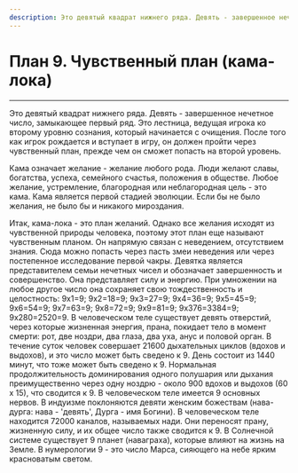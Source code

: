 ```yaml
---
description: Это девятый квадрат нижнего ряда. Девять - завершенное нечетное число, замыкающее первый ряд. Это лестница, ведущая игрока ко второму уровню сознания, который начинается с очищения.
---
```

# План 9. Чувственный план (кама-лока)


---
Это девятый квадрат нижнего ряда. Девять - завершенное нечетное число, замыкающее первый ряд. Это лестница, ведущая игрока ко второму уровню сознания, который начинается с очищения. После того как игрок рождается и вступает в игру, он должен пройти через чувственный план, прежде чем он сможет попасть на второй уровень. 

Кама означает желание - желание любого рода. Люди желают славы, богатства, успеха, семейного счастья, положения в обществе. Любое желание, устремление, благородная или неблагородная цель - это кама. Кама является первой стадией эволюции. Если бы не было желания, не было бы и никакого мироздания. 

Итак, кама-лока - это план желаний. Однако все желания исходят из чувственной природы человека, поэтому этот план еще называют чувственным планом. Он напрямую связан с неведением, отсутствием знания. Сюда можно попасть через пасть змеи неведения или через постепенное исследование первой чакры. Девятка является представителем семьи нечетных чисел и обозначает завершенность и совершенство. Она представляет силу и энергию. При умножении на любое другое число она сохраняет свою тождественность и целостность: 9x1=9; 9х2=18=9; 9х3=27=9; 9х4=36=9; 9х5=45=9; 9x6=54=9; 9x7=63=9; 9x8=72=9; 9x9=81=9; 9х376=3384=9; 9х280=2520=9. В человеческом теле существует девять отверстий, через которые жизненная энергия, прана, покидает тело в момент смерти: рот, две ноздри, два глаза, два уха, анус и половой орган. В течение суток человек совершает 21600 дыхательных циклов (вдохов и выдохов), и это число может быть сведено к 9. День состоит из 1440 минут, что тоже может быть сведено к 9. Нормальная продолжительность доминирования одного полушария или дыхания преимущественно через одну ноздрю - около 900 вдохов и выдохов (60 х 15), что сводится к 9. В человеческом теле имеется 9 основных нервов. В индуизме поклоняются девяти женским божествам (нава-дурга: нава - 'девять', Дурга - имя Богини). В человеческом теле находится 72000 каналов, называемых нади. Они переносят прану, жизненную силу, и их общее число также сводится к 9. В Солнечной системе существует 9 планет (наваграха), которые влияют на жизнь на Земле. В нумерологии 9 - это число Марса, сияющего на небе ярким красноватым светом.
